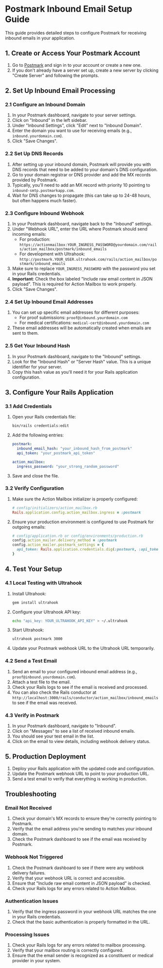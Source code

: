 # Postmark Inbound Email Setup Guide

This guide provides detailed steps to configure Postmark for receiving inbound emails in your application.

## 1. Create or Access Your Postmark Account

1. Go to [Postmark](https://postmarkapp.com/) and sign in to your account or create a new one.
2. If you don't already have a server set up, create a new server by clicking "Create Server" and following the prompts.

## 2. Set Up Inbound Email Processing

### 2.1 Configure an Inbound Domain

1. In your Postmark dashboard, navigate to your server settings.
2. Click on "Inbound" in the left sidebar.
3. Under "Inbound Settings", click "Edit" next to "Inbound Domain".
4. Enter the domain you want to use for receiving emails (e.g., `inbound.yourdomain.com`).
5. Click "Save Changes".

### 2.2 Set Up DNS Records

1. After setting up your inbound domain, Postmark will provide you with DNS records that need to be added to your domain's DNS configuration.
2. Go to your domain registrar or DNS provider and add the MX records provided by Postmark.
3. Typically, you'll need to add an MX record with priority 10 pointing to `inbound-smtp.postmarkapp.com`.
4. Wait for DNS changes to propagate (this can take up to 24-48 hours, but often happens much faster).

### 2.3 Configure Inbound Webhook

1. In your Postmark dashboard, navigate back to the "Inbound" settings.
2. Under "Webhook URL", enter the URL where Postmark should send incoming emails:
   - For production: `https://actionmailbox:YOUR_INGRESS_PASSWORD@yourdomain.com/rails/action_mailbox/postmark/inbound_emails`
   - For development with Ultrahook: `http://postmark.YOUR_USER.ultrahook.com/rails/action_mailbox/postmark/inbound_emails`
3. Make sure to replace `YOUR_INGRESS_PASSWORD` with the password you set in your Rails credentials.
4. **Important**: Check the box labeled "Include raw email content in JSON payload". This is required for Action Mailbox to work properly.
5. Click "Save Changes".

### 2.4 Set Up Inbound Email Addresses

1. You can set up specific email addresses for different purposes:
   - For proof submissions: `proof@inbound.yourdomain.com`
   - For medical certifications: `medical-cert@inbound.yourdomain.com`
2. These email addresses will be automatically created when emails are sent to them.

### 2.5 Get Your Inbound Hash

1. In your Postmark dashboard, navigate to the "Inbound" settings.
2. Look for the "Inbound Hash" or "Server Hash" value. This is a unique identifier for your server.
3. Copy this hash value as you'll need it for your Rails application configuration.

## 3. Configure Your Rails Application

### 3.1 Add Credentials

1. Open your Rails credentials file:
   ```bash
   bin/rails credentials:edit
   ```

2. Add the following entries:
   ```yaml
   postmark:
     inbound_email_hash: "your_inbound_hash_from_postmark"
     api_token: "your_postmark_api_token"

   action_mailbox:
     ingress_password: "your_strong_random_password"
   ```

3. Save and close the file.

### 3.2 Verify Configuration

1. Make sure the Action Mailbox initializer is properly configured:
   ```ruby
   # config/initializers/action_mailbox.rb
   Rails.application.config.action_mailbox.ingress = :postmark
   ```

2. Ensure your production environment is configured to use Postmark for outgoing emails:
   ```ruby
   # config/application.rb or config/environments/production.rb
   config.action_mailer.delivery_method = :postmark
   config.action_mailer.postmark_settings = {
     api_token: Rails.application.credentials.dig(:postmark, :api_token)
   }
   ```

## 4. Test Your Setup

### 4.1 Local Testing with Ultrahook

1. Install Ultrahook:
   ```bash
   gem install ultrahook
   ```

2. Configure your Ultrahook API key:
   ```bash
   echo "api_key: YOUR_ULTRAHOOK_API_KEY" > ~/.ultrahook
   ```

3. Start Ultrahook:
   ```bash
   ultrahook postmark 3000
   ```

4. Update your Postmark webhook URL to the Ultrahook URL temporarily.

### 4.2 Send a Test Email

1. Send an email to your configured inbound email address (e.g., `proof@inbound.yourdomain.com`).
2. Attach a test file to the email.
3. Check your Rails logs to see if the email is received and processed.
4. You can also check the Rails conductor at `http://localhost:3000/rails/conductor/action_mailbox/inbound_emails` to see if the email was received.

### 4.3 Verify in Postmark

1. In your Postmark dashboard, navigate to "Inbound".
2. Click on "Messages" to see a list of received inbound emails.
3. You should see your test email in the list.
4. Click on the email to view details, including webhook delivery status.

## 5. Production Deployment

1. Deploy your Rails application with the updated code and configuration.
2. Update the Postmark webhook URL to point to your production URL.
3. Send a test email to verify that everything is working in production.

## Troubleshooting

### Email Not Received

1. Check your domain's MX records to ensure they're correctly pointing to Postmark.
2. Verify that the email address you're sending to matches your inbound domain.
3. Check the Postmark dashboard to see if the email was received by Postmark.

### Webhook Not Triggered

1. Check the Postmark dashboard to see if there were any webhook delivery failures.
2. Verify that your webhook URL is correct and accessible.
3. Ensure that "Include raw email content in JSON payload" is checked.
4. Check your Rails logs for any errors related to Action Mailbox.

### Authentication Issues

1. Verify that the ingress password in your webhook URL matches the one in your Rails credentials.
2. Check that the basic authentication is properly formatted in the URL.

### Processing Issues

1. Check your Rails logs for any errors related to mailbox processing.
2. Verify that your mailbox routing is correctly configured.
3. Ensure that the email sender is recognized as a constituent or medical provider in your system.
